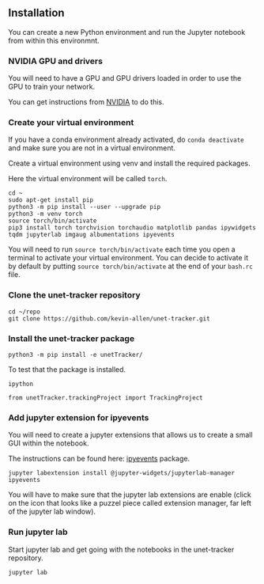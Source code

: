 ## Installation

You can create a new Python environment and run the Jupyter notebook from within this environmnt. 



### NVIDIA GPU and drivers

You will need to have a GPU and GPU drivers loaded in order to use the GPU to train your network.

You can get instructions from [NVIDIA](https://docs.nvidia.com/datacenter/tesla/tesla-installation-notes/index.html) to do this.


### Create your virtual environment

If you have a conda environment already activated, do `conda deactivate` and make sure you are not in a virtual environment.

Create a virtual environment using venv and install the required packages.

Here the virtual environment will be called `torch`.

```
cd ~
sudo apt-get install pip
python3 -m pip install --user --upgrade pip
python3 -m venv torch
source torch/bin/activate
pip3 install torch torchvision torchaudio matplotlib pandas ipywidgets tqdm jupyterlab imgaug albumentations ipyevents
```


You will need to run `source torch/bin/activate` each time you open a terminal to activate your virtual environment. 
You can decide to activate it by default by putting `source torch/bin/activate` at the end of your `bash.rc` file.


### Clone the unet-tracker repository

```
cd ~/repo
git clone https://github.com/kevin-allen/unet-tracker.git
```

### Install the unet-tracker package

```
python3 -m pip install -e unetTracker/
```

To test that the package is installed. 

```
ipython
```
```
from unetTracker.trackingProject import TrackingProject
```

### Add jupyter extension for ipyevents

You will need to create a jupyter extensions that allows us to create a small GUI within the notebook. 

The instructions can be found here: [ipyevents](https://github.com/mwcraig/ipyevents) package.

```
jupyter labextension install @jupyter-widgets/jupyterlab-manager ipyevents
```

You will have to make sure that the jupyter lab extensions are enable (click on the icon that looks like a puzzel piece called extension manager, far left of the jupyter lab window).


### Run jupyter lab

Start jupyter lab and get going with the notebooks in the unet-tracker repository.

```
jupyter lab
```





